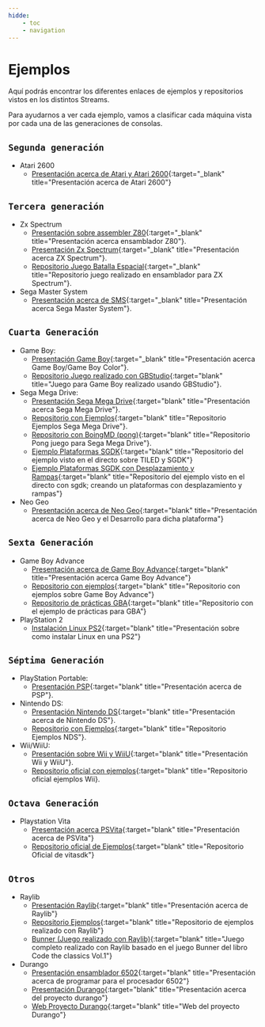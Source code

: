 ```yaml
---
hidde:
    - toc
    - navigation
---
```

# Ejemplos

Aquí podrás encontrar los diferentes enlaces de ejemplos y repositorios vistos en los distintos Streams.

Para ayudarnos a ver cada ejemplo, vamos a clasificar cada máquina vista por cada una de las generaciones de consolas.

## ```Segunda generación```

* Atari 2600
    * [Presentación acerca de Atari y Atari 2600](pdfs/atari.pdf){:target="_blank" title="Presentación acerca de Atari 2600"}

## ```Tercera generación```

* Zx Spectrum
    * [Presentación sobre assembler Z80](pdfs/Z80.pdf){:target="_blank" title="Presentación acerca ensamblador Z80"}.
    * [Presentación Zx Spectrum](pdfs/Zx%20Spectrum.pdf){:target="_blank" title="Presentación acerca ZX Spectrum"}.
    * [Repositorio Juego Batalla Espacial](https://github.com/makeclassicgames/ZXgalaticBattle){:target="_blank" title="Repositorio juego realizado en ensamblador para ZX Spectrum"}.
* Sega Master System
    * [Presentación acerca de SMS](pdfs/SMS.pdf){:target="_blank" title="Presentación acerca Sega Master System"}.

## ```Cuarta Generación```

* Game Boy:
    * [Presentación Game Boy](pdfs/GB_GBC.pdf){:target="_blank" title="Presentación acerca Game Boy/Game Boy Color"}.
    * [Repositorio Juego realizado con GBStudio](https://github.com/makeclassicgames/evilchairs){:target="blank" title="Juego para Game Boy realizado usando GBStudio"}.
* Sega Mega Drive:
    * [Presentación Sega Mega Drive](pdfs/MDrive.pdf){:target="blank" title="Presentación acerca Sega Mega Drive"}.
    * [Repositorio con Ejemplos](https://github.com/zerasul/mdbook-examples){:target="blank" title="Repositorio Ejemplos Sega Mega Drive"}.
    * [Repositorio con BoingMD (pong)](https://github.com/makeclassicgames/BoingSGDK){:target="blank" title="Repositorio Pong juego para Sega Mega Drive"}.
    * [Ejemplo Plataformas SGDK](https://github.com/makeclassicgames/exampleSGDKPlatformer){:target="blank" title="Repositorio del ejemplo visto en el directo sobre TILED y SGDK"}
    * [Ejemplo Plataformas SGDK con Desplazamiento y Rampas](https://github.com/makeclassicgames/sgdkplaformer2){:target="blank" title="Repositorio del ejemplo visto en el directo con sgdk; creando un plataformas con desplazamiento y rampas"}
* Neo Geo
    * [Presentación acerca de Neo Geo](pdfs/Neo_Geo.pdf){:target="blank" title="Presentación acerca de Neo Geo y el Desarrollo para dicha plataforma"}

## ```Sexta Generación```

* Game Boy Advance
    * [Presentación acerca de Game Boy Advance](pdfs/Game%20Boy%20Advance.pdf){:target="blank" title="Presentación acerca Game Boy Advance"}
    * [Repositorio con ejemplos](https://github.com/makeclassicgames/gba-examples){:target="blank" title="Repositorio con ejemplos sobre Game Boy Advance"}
    * [Repositorio de prácticas GBA](https://github.com/makeclassicgames/gbaPractice){:target="blank" title="Repositorio con el ejemplo de prácticas para GBA"}
* PlayStation 2
    * [Instalación Linux PS2](pdfs/Ps2linux.pdf){:target="blank" title="Presentación sobre como instalar Linux en una PS2"}

## ```Séptima Generación```

* PlayStation Portable:
    * [Presentación PSP](pdfs/PSP.pdf){:target="blank" title="Presentación acerca de PSP"}.
* Nintendo DS:
    * [Presentación Nintendo DS](pdfs/NDS.pdf){:target="blank" title="Presentación acerca de Nintendo DS"}.
    * [Repositorio con Ejemplos](https://github.com/LaJaqueria/nds-examples){:target="blank" title="Repositorio Ejemplos NDS"}.
* Wii/WiiU:
    * [Presentación sobre Wii y WiiU](pdfs/Wiii_Wiiu.pdf){:target="blank" title="Presentación Wii y WiiU"}.
    * [Repositorio oficial con ejemplos](https://github.com/devkitPro/wii-examples){:target="blank" title="Repositorio oficial ejemplos Wii}.

## ```Octava Generación```

* Playstation Vita
    * [Presentación acerca PSVita](pdfs/psvita.pdf){:target="blank" title="Presentación acerca de PSVita"}
    * [Repositorio oficial de Ejemplos](https://github.com/vitasdk/samples){:target="blank" title="Repositorio Oficial de vitasdk"}

## ```Otros```

* Raylib
    * [Presentación Raylib](pdfs/Raylib.pdf){:target="blank" title="Presentación acerca de Raylib"}
    * [Repositorio Ejemplos](https://github.com/makeclassicgames/raylib-examples){:target="blank" title="Repositorio de ejemplos realizado con Raylib"}
    * [Bunner (Juego realizado con Raylib)](https://github.com/makeclassicgames/bunner){:target="blank" title="Juego completo realizado con Raylib basado en el juego Bunner del libro Code the classics Vol.1"}
* Durango
    * [Presentación ensamblador 6502](pdfs/6502.pdf){:target="blank" title="Presentación acerca de programar para el procesador 6502"}
    * [Presentación Durango](pdfs/Durango%20Computer-3.pdf){:target="blank" title="Presentación acerca del proyecto durango"}
    * [Web Proyecto Durango](https://durangoretro.com){:target="blank" title="Web del proyecto Durango"}
